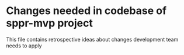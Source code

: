 # Changes needed in codebase of sppr-mvp project

This file contains retrospective ideas about changes development team needs to apply
